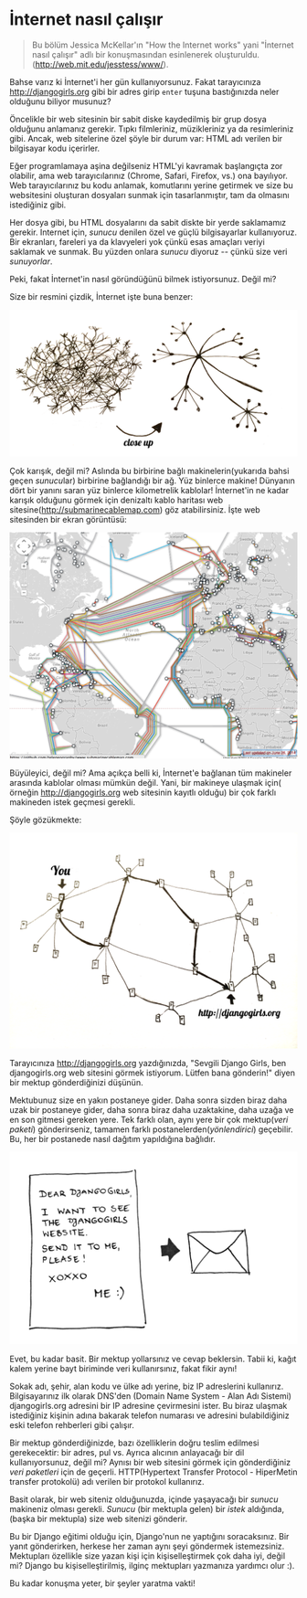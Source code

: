 # İnternet nasıl çalışır

> Bu bölüm Jessica McKellar'ın "How the Internet works" yani "İnternet nasıl çalışır" adlı bir konuşmasından esinlenerek oluşturuldu. (http://web.mit.edu/jesstess/www/).

Bahse varız ki İnternet'i her gün kullanıyorsunuz. Fakat tarayıcınıza http://djangogirls.org gibi bir adres girip `enter` tuşuna bastığınızda neler olduğunu biliyor musunuz?

Öncelikle bir web sitesinin bir sabit diske kaydedilmiş bir grup dosya olduğunu anlamanız gerekir. Tıpkı filmleriniz, müzikleriniz ya da resimleriniz gibi. Ancak, web sitelerine özel şöyle bir durum var: HTML adı verilen bir bilgisayar kodu içerirler. 

Eğer programlamaya aşina değilseniz HTML'yi kavramak başlangıçta zor olabilir, ama web tarayıcılarınız (Chrome, Safari, Firefox, vs.) ona bayılıyor. Web tarayıcılarınız bu kodu anlamak, komutlarını yerine getirmek ve size bu websitesini oluşturan dosyaları sunmak için tasarlanmıştır, tam da olmasını istediğiniz gibi.

Her dosya gibi, bu HTML dosyalarını da sabit diskte bir yerde saklamamız gerekir. Internet için, *sunucu* denilen özel ve güçlü bilgisayarlar kullanıyoruz. Bir ekranları, fareleri ya da klavyeleri yok çünkü esas amaçları veriyi saklamak ve sunmak. Bu yüzden onlara *sunucu* diyoruz -- çünkü size veri *sunuyorlar*.

Peki, fakat İnternet'in nasıl göründüğünü bilmek istiyorsunuz. Değil mi?

Size bir resmini çizdik, İnternet işte buna benzer:

![Şekil 1.1][1]

 [1]: images/internet_1.png

Çok karışık, değil mi? Aslında bu birbirine bağlı makinelerin(yukarıda bahsi geçen *sunucu*lar) birbirine bağlandığı bir ağ. Yüz binlerce makine! Dünyanın dört bir yanını saran yüz binlerce kilometrelik kablolar! İnternet'in ne kadar karışık olduğunu görmek için denizaltı kablo haritası web sitesine(http://submarinecablemap.com) göz atabilirsiniz. İşte web sitesinden bir ekran görüntüsü:

![Şekil 1.2][2]

 [2]: images/internet_3.png

Büyüleyici, değil mi? Ama açıkça belli ki, İnternet'e bağlanan tüm makineler arasında kablolar olması mümkün değil. Yani, bir makineye ulaşmak için( örneğin http://djangogirls.org web sitesinin kayıtlı olduğu) bir çok farklı makineden istek geçmesi gerekli.

Şöyle gözükmekte:

![Şekil 1.3][3]

 [3]: images/internet_2.png

Tarayıcınıza http://djangogirls.org yazdığınızda, "Sevgili Django Girls, ben djangogirls.org web sitesini görmek istiyorum. Lütfen bana gönderin!" diyen bir mektup gönderdiğinizi düşünün.

Mektubunuz size en yakın postaneye gider. Daha sonra sizden biraz daha uzak bir postaneye gider, daha sonra biraz daha uzaktakine, daha uzağa ve en son gitmesi gereken yere. Tek farklı olan, aynı yere bir çok mektup(*veri paketi*) gönderirseniz, tamamen farklı postanelerden(*yönlendirici*) geçebilir. Bu, her bir postanede nasıl dağıtım yapıldığına bağlıdır.

![Şekil 1.4][4]

 [4]: images/internet_4.png

Evet, bu kadar basit. Bir mektup yollarsınız ve cevap beklersin. Tabii ki, kağıt kalem yerine bayt biriminde veri kullanırsınız, fakat fikir aynı!

Sokak adı, şehir, alan kodu ve ülke adı yerine, biz IP adreslerini kullanırız. Bilgisayarınız ilk olarak DNS'den (Domain Name System - Alan Adı Sistemi) djangogirls.org adresini bir IP adresine çevirmesini ister. Bu biraz ulaşmak istediğiniz kişinin adına bakarak telefon numarası ve adresini bulabildiğiniz eski telefon rehberleri gibi çalışır.

Bir mektup gönderdiğinizde, bazı özelliklerin doğru teslim edilmesi gerekecektir: bir adres, pul vs. Ayrıca alıcının anlayacağı bir dil kullanıyorsunuz, değil mi? Aynısı bir web sitesini görmek için gönderdiğiniz *veri paketleri* için de geçerli. HTTP(Hypertext Transfer Protocol - HiperMetin transfer protokolü) adı verilen bir protokol kullanırız.

Basit olarak, bir web siteniz olduğunuzda, içinde yaşayacağı bir *sunucu* makineniz olması gerekli. *Sunucu* (bir mektupla gelen) bir *istek* aldığında, (başka bir mektupla) size web sitenizi gönderir.

Bu bir Django eğitimi olduğu için, Django'nun ne yaptığını soracaksınız. Bir yanıt gönderirken, herkese her zaman aynı şeyi göndermek istemezsiniz. Mektupları özellikle size yazan kişi için kişiselleştirmek çok daha iyi, değil mi? Django bu kişiselleştirilmiş, ilginç mektupları yazmanıza yardımcı olur :).

Bu kadar konuşma yeter, bir şeyler yaratma vakti!